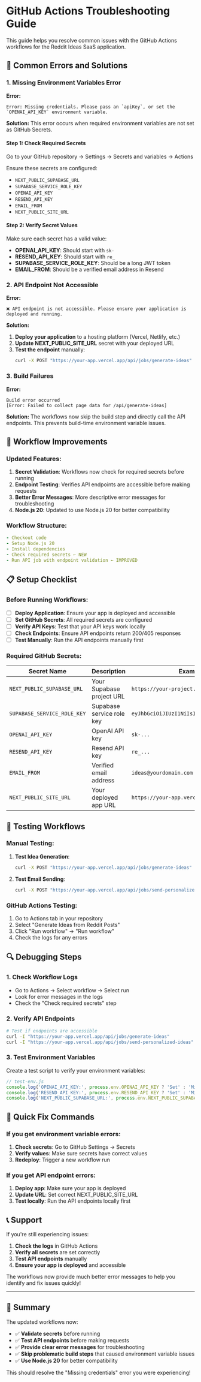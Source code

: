 # GitHub Actions Troubleshooting Guide

This guide helps you resolve common issues with the GitHub Actions workflows for the Reddit Ideas SaaS application.

## 🚨 Common Errors and Solutions

### 1. Missing Environment Variables Error

**Error:**
```
Error: Missing credentials. Please pass an `apiKey`, or set the `OPENAI_API_KEY` environment variable.
```

**Solution:**
This error occurs when required environment variables are not set as GitHub Secrets.

#### Step 1: Check Required Secrets
Go to your GitHub repository → Settings → Secrets and variables → Actions

Ensure these secrets are configured:
- `NEXT_PUBLIC_SUPABASE_URL`
- `SUPABASE_SERVICE_ROLE_KEY`
- `OPENAI_API_KEY`
- `RESEND_API_KEY`
- `EMAIL_FROM`
- `NEXT_PUBLIC_SITE_URL`

#### Step 2: Verify Secret Values
Make sure each secret has a valid value:
- **OPENAI_API_KEY**: Should start with `sk-`
- **RESEND_API_KEY**: Should start with `re_`
- **SUPABASE_SERVICE_ROLE_KEY**: Should be a long JWT token
- **EMAIL_FROM**: Should be a verified email address in Resend

### 2. API Endpoint Not Accessible

**Error:**
```
❌ API endpoint is not accessible. Please ensure your application is deployed and running.
```

**Solution:**
1. **Deploy your application** to a hosting platform (Vercel, Netlify, etc.)
2. **Update NEXT_PUBLIC_SITE_URL** secret with your deployed URL
3. **Test the endpoint** manually:
   ```bash
   curl -X POST "https://your-app.vercel.app/api/jobs/generate-ideas"
   ```

### 3. Build Failures

**Error:**
```
Build error occurred
[Error: Failed to collect page data for /api/generate-ideas]
```

**Solution:**
The workflows now skip the build step and directly call the API endpoints. This prevents build-time environment variable issues.

## 🔧 Workflow Improvements

### Updated Features:
1. **Secret Validation**: Workflows now check for required secrets before running
2. **Endpoint Testing**: Verifies API endpoints are accessible before making requests
3. **Better Error Messages**: More descriptive error messages for troubleshooting
4. **Node.js 20**: Updated to use Node.js 20 for better compatibility

### Workflow Structure:
```yaml
- Checkout code
- Setup Node.js 20
- Install dependencies
- Check required secrets ← NEW
- Run API job with endpoint validation ← IMPROVED
```

## 📋 Setup Checklist

### Before Running Workflows:

- [ ] **Deploy Application**: Ensure your app is deployed and accessible
- [ ] **Set GitHub Secrets**: All required secrets are configured
- [ ] **Verify API Keys**: Test that your API keys work locally
- [ ] **Check Endpoints**: Ensure API endpoints return 200/405 responses
- [ ] **Test Manually**: Run the API endpoints manually first

### Required GitHub Secrets:

| Secret Name | Description | Example |
|-------------|-------------|---------|
| `NEXT_PUBLIC_SUPABASE_URL` | Your Supabase project URL | `https://your-project.supabase.co` |
| `SUPABASE_SERVICE_ROLE_KEY` | Supabase service role key | `eyJhbGciOiJIUzI1NiIsInR5cCI6IkpXVCJ9...` |
| `OPENAI_API_KEY` | OpenAI API key | `sk-...` |
| `RESEND_API_KEY` | Resend API key | `re_...` |
| `EMAIL_FROM` | Verified email address | `ideas@yourdomain.com` |
| `NEXT_PUBLIC_SITE_URL` | Your deployed app URL | `https://your-app.vercel.app` |

## 🧪 Testing Workflows

### Manual Testing:
1. **Test Idea Generation**:
   ```bash
   curl -X POST "https://your-app.vercel.app/api/jobs/generate-ideas"
   ```

2. **Test Email Sending**:
   ```bash
   curl -X POST "https://your-app.vercel.app/api/jobs/send-personalized-ideas"
   ```

### GitHub Actions Testing:
1. Go to Actions tab in your repository
2. Select "Generate Ideas from Reddit Posts"
3. Click "Run workflow" → "Run workflow"
4. Check the logs for any errors

## 🔍 Debugging Steps

### 1. Check Workflow Logs
- Go to Actions → Select workflow → Select run
- Look for error messages in the logs
- Check the "Check required secrets" step

### 2. Verify API Endpoints
```bash
# Test if endpoints are accessible
curl -I "https://your-app.vercel.app/api/jobs/generate-ideas"
curl -I "https://your-app.vercel.app/api/jobs/send-personalized-ideas"
```

### 3. Test Environment Variables
Create a test script to verify your environment variables:

```javascript
// test-env.js
console.log('OPENAI_API_KEY:', process.env.OPENAI_API_KEY ? 'Set' : 'Missing');
console.log('RESEND_API_KEY:', process.env.RESEND_API_KEY ? 'Set' : 'Missing');
console.log('NEXT_PUBLIC_SUPABASE_URL:', process.env.NEXT_PUBLIC_SUPABASE_URL ? 'Set' : 'Missing');
```

## 🚀 Quick Fix Commands

### If you get environment variable errors:
1. **Check secrets**: Go to GitHub Settings → Secrets
2. **Verify values**: Make sure secrets have correct values
3. **Redeploy**: Trigger a new workflow run

### If you get API endpoint errors:
1. **Deploy app**: Make sure your app is deployed
2. **Update URL**: Set correct NEXT_PUBLIC_SITE_URL
3. **Test locally**: Run the API endpoints locally first

## 📞 Support

If you're still experiencing issues:

1. **Check the logs** in GitHub Actions
2. **Verify all secrets** are set correctly
3. **Test API endpoints** manually
4. **Ensure your app is deployed** and accessible

The workflows now provide much better error messages to help you identify and fix issues quickly!

---

## 🎯 Summary

The updated workflows now:
- ✅ **Validate secrets** before running
- ✅ **Test API endpoints** before making requests
- ✅ **Provide clear error messages** for troubleshooting
- ✅ **Skip problematic build steps** that caused environment variable issues
- ✅ **Use Node.js 20** for better compatibility

This should resolve the "Missing credentials" error you were experiencing!
